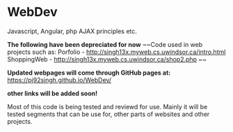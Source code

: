 # WebDev
Javascript, Angular, php AJAX principles etc.

**The following have been depreciated for now**
~~Code used in web projects such as:
Porfolio - http://singh13x.myweb.cs.uwindsor.ca/intro.html
ShoppingWeb - http://singh13x.myweb.cs.uwindsor.ca/shop2.php ~~ 

**Updated webpages will come through GitHub pages at:**
https://pj92singh.github.io/WebDev/

**other links will be added soon!**

Most of this code is being tested and reviewd for use.
Mainly it will be tested segments that can be use for,
other parts of websites and other projects.




